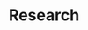 ---
layout: expertise_area
title: Research
description: >-
  The lack of evidence and data in crisis-affected contexts often leaves humanitarians working in the dark. We are the single largest contributor of impact evidence among humanitarian response agencies, conducting rigorous evaluations, and generating evidence about areas of work to help inform the sector and ensure we’re reaching the greatest impact.
icon_path: /img/icons/icon-design.svg
---